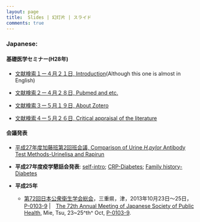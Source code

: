 ```yaml
---
layout: page
title:  Slides | 幻灯片 | スライド
comments: true
---
```




### **Japanese:**

#### 基礎医学セミナー(H28年)
* [文献検索１ー４月２１日, Introduction](http://rpubs.com/winterwang/introduction)(Although this one is almost in English)
* [文献検索２ー４月２８日, Pubmed and etc.](http://rpubs.com/winterwang/seminar_slides2)

* [文献検索３ー５月１９日, About Zotero](http://rpubs.com/winterwang/seminar_slides3)

* [文献検索４ー５月２６日, Critical appraisal of the literature](http://rpubs.com/winterwang/seminar_slides4)

#### 会議発表
* [平成27年度加藤班第2回班会議, Comparison of Urine _H.pylor_ Antibody Test Methods-Urinelisa and Rapirun](http://rpubs.com/winterwang/sapporo)

* **平成27年度疫学懇話会発表**: [self-intro](http://winterwang.github.io/epi-forum/#1); [CRP-Diabetes](http://rpubs.com/winterwang/epi-forum-2); [Family history-Diabetes](http://rpubs.com/winterwang/epi-forum-3)

* **平成25年**
    + [第72回日本公衆衛生学会総会](http://www.c-linkage.co.jp/jsph72/index.html)，三重県，津，2013年10月23日〜25日，[P-0103-9](http://winterwang.github.io/files/Seaweed_thyroid.pdf) |　[The 72th Annual Meeting of Japanese Society of Public Health](http://www.c-linkage.co.jp/jsph72/index.html), Mie, Tsu, 23~25^th^ Oct, [P-0103-9](http://winterwang.github.io/files/Seaweed_thyroid.pdf).    
